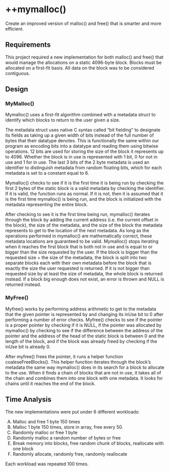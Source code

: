 # ++mymalloc()
Create an improved version of malloc() and free() that is smarter and more efficient.

## Requirements
This project required a new implementation for both malloc() and free() that would manage the allocations on a static 4096-byte block. Blocks must be allocated on a first-fit basis. All data on the block was to be considered contiguous.

## Design

### MyMalloc() 
Mymalloc() uses a first-fit algorithm combined with a metadata struct to identify which blocks to return to the user given a size.



The metadata struct uses native C syntax called “bit fielding” to designate its fields as taking up a given width of bits instead of the full number of bytes that their datatype denotes. This is functionally the same within our program as encoding bits into a datatype and reading them using bitwise operations. 12 bits are used for storing the size of the block it represents up to 4096. Whether the block is in use is represented with 1 bit, 0 for not in use and 1 for in use. The last 3 bits of the 2 byte metadata is used an identifier to distinguish metadata from random floating bits, which for each metadata is set to a constant equal to 6.



Mymalloc() checks to see if it is the first time it is being run by checking the first 2 bytes of the static block is a valid metadata by checking the identifier. If it is valid, the function runs as normal. If it is not, then it is assumed that it is the first time mymalloc() is being run, and the block is initialized with the metadata representing the entire block.



After checking to see it is the first time being run, mymalloc() iterates through the block by adding the current address (i.e. the current offset in the block), the size of the metadata, and the size of the block the metadata represents to get to the location of the next metadata. As long as the operations performed in mymalloc() are mathematically correct, these metadata locations are guaranteed to be valid. Mymalloc() stops iterating when it reaches the first block that is both not in use and is equal to or bigger than the size requested by the user. If the block is bigger than the requested size + the size of the metadata, the block is split into two separate blocks each with their own metadata before the block that is exactly the size the user requested is returned. If it is not bigger than requested size by at least the size of metadata, the whole block is returned instead. If a block big enough does not exist, an error is thrown and NULL is returned instead.



### MyFree()
Myfree() works by performing address arithmetic to get to the metadata that the given pointer is represented by and changing its inUse bit to 0 after performing a number of error checks. Myfree() checks to see if the pointer is a proper pointer by checking if it is NULL, if the pointer was allocated by mymalloc() by checking to see if the difference between the address of the pointer and the address of the head of the static block is between 0 and the length of the block, and if the block was already freed by checking if the inUse bit is already 0.



After myfree() frees the pointer, it runs a helper function coaleseFreeBlocks(). This helper function iterates through the block’s metadata the same way mymalloc() does in its search for a block to allocate to the use. When it finds a chain of blocks that are not in use, it takes all of the chain and combines them into one block with one metadata. It looks for chains until it reaches the end of the block.



## Time Analysis
The new implementations were put under 6 different workloads:
<ol type="A">
  <li>Malloc and free 1 byte 150 times</li>
  <li>Malloc 1 byte 150 times, store in array, free every 50.</li>
  <li>Randomly malloc or free 1 byte</li>
  <li>Randomly malloc a random number of bytes or free</li>
  <li>Break memory into blocks, free random chunk of blocks, reallocate with one block</li>
  <li>Randomly allocate, randomly free, randomly reallocate</li>
</ol>
Each workload was repeated 100 times. 
